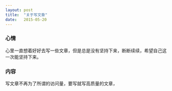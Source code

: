 ```yaml
---
layout: post
title:  "关于写文章"
date:   2015-05-20
---
```


### 心情

心里一直想着好好去写一些文章，但是总是没有坚持下来，断断续续，希望自己这一次能坚持下来。

### 内容
写文章不再为了所谓的访问量，要写就写高质量的文章，